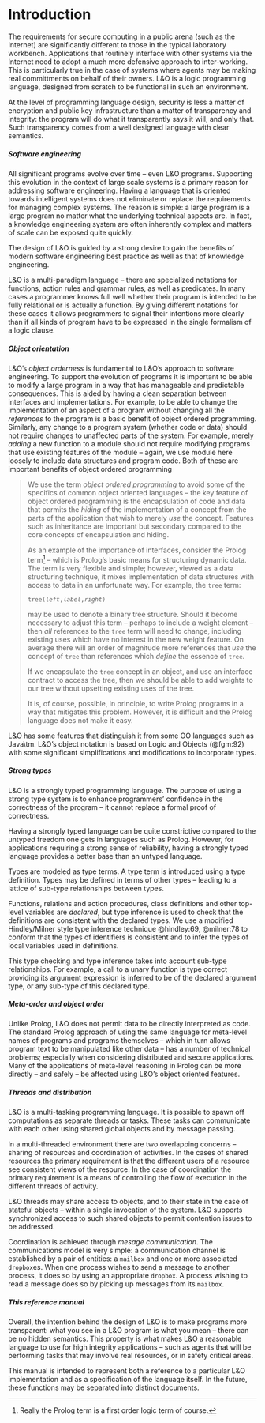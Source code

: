 Introduction
============

The requirements for secure computing in a public arena (such as the Internet) are significantly different to those in the typical laboratory workbench. Applications that routinely interface with other systems via the Internet need to adopt a much more defensive approach to inter-working. This is particularly true in the case of systems where agents may be making real committments on behalf of their owners. L&O is a logic programming language, designed from scratch to be functional in such an environment.

At the level of programming language design, security is less a matter of encryption and public key infrastructure than a matter of transparency and integrity: the program will do what it transparently says it will, and only that. Such transparency comes from a well designed language with clear semantics.

##### Software engineering

All significant programs evolve over time – even L&O programs. Supporting this evolution in the context of large scale systems is a primary reason for addressing software engineering. Having a language that is oriented towards intelligent systems does not eliminate or replace the requirements for managing complex systems. The reason is simple: a large program is a large program no matter what the underlying technical aspects are. In fact, a knowledge engineering system are often inherently complex and matters of scale can be exposed quite quickly.

The design of L&O is guided by a strong desire to gain the benefits of modern software engineering best practice as well as that of knowledge engineering.

L&O is a multi-paradigm language – there are specialized notations for functions, action rules and grammar rules, as well as predicates. In many cases a programmer knows full well whether their program is intended to be fully relational or is actually a function. By giving different notations for these cases it allows programmers to signal their intentions more clearly than if all kinds of program have to be expressed in the single formalism of a logic clause.

##### Object orientation

L&O’s *object orderness* is fundamental to L&O’s approach to software engineering. To support the evolution of programs it is important to be able to modify a large program in a way that has manageable and predictable consequences. This is aided by having a clean separation between interfaces and implementations. For example, to be able to change the implementation of an aspect of a program without changing all the *references* to the program is a basic benefit of object ordered programming. Similarly, any change to a program system (whether code or data) should not require changes to unaffected parts of the system. For example, merely *adding* a new function to a module should not require modifying programs that use existing features of the module – again, we use module here loosely to include data structures and program code. Both of these are important benefits of object ordered programming

> We use the term *object ordered programming* to avoid some of the specifics of common object oriented languages – the key feature of object ordered programming is the encapsulation of code and data that permits the *hiding* of the implementation of a concept from the parts of the application that wish to merely *use* the concept. Features such as inheritance are important but secondary compared to the core concepts of encapsulation and hiding.
>
> As an example of the importance of interfaces, consider the Prolog term[^1] – which is Prolog’s basic means for structuring dynamic data. The term is very flexible and simple; however, viewed as a data structuring technique, it mixes implementation of data structures with access to data in an unfortunate way. For example, the `tree` term:
>
> `tree(`*`left`*`,`*`label`*`,`*`right`*`)`
>
> may be used to denote a binary tree structure. Should it become necessary to adjust this term – perhaps to include a weight element – then *all* references to the `tree` term will need to change, including existing uses which have no interest in the new weight feature. On average there will an order of magnitude more references that *use* the concept of `tree` than references which *define* the essence of `tree`.
>
> If we encapsulate the `tree` concept in an object, and use an interface contract to access the tree, then we should be able to add weights to our tree without upsetting existing uses of the tree.
>
> It is, of course, possible, in principle, to write Prolog programs in a way that mitigates this problem. However, it is difficult and the Prolog language does not make it easy.

L&O has some features that distinguish it from some OO languages such as Java\tm. L&O’s object notation is based on Logic and Objects (@fgm:92) with some significant simplifications and modifications to incorporate types.

##### Strong types

L&O is a strongly typed programming language. The purpose of using a strong type system is to enhance programmers’ confidence in the correctness of the program – it cannot replace a formal proof of correctness.

Having a strongly typed language can be quite constrictive compared to the untyped freedom one gets in languages such as Prolog. However, for applications requiring a strong sense of reliability, having a strongly typed language provides a better base than an untyped language.

Types are modeled as type terms. A type term is introduced using a type definition. Types may be defined in terms of other types – leading to a lattice of sub-type relationships between types.

Functions, relations and action procedures, class definitions and other top-level variables are *declared*, but type inference is used to check that the definitions are consistent with the declared types. We use a modified Hindley/Milner style type inference technique @hindley:69, @milner:78 to conform that the types of identifiers is consistent and to infer the types of local variables used in definitions.

This type checking and type inference takes into account sub-type relationships. For example, a call to a unary function is type correct providing its argument expression is inferred to be of the declared argument type, or any sub-type of this declared type.

##### Meta-order and object order

Unlike Prolog, L&O does not permit data to be directly interpreted as code. The standard Prolog approach of using the same language for meta-level names of programs and programs themselves – which in turn allows program text to be manipulated like other data – has a number of technical problems; especially when considering distributed and secure applications. Many of the applications of meta-level reasoning in Prolog can be more directly – and safely – be affected using L&O’s object oriented features.

##### Threads and distribution

L&O is a multi-tasking programming language. It is possible to spawn off computations as separate threads or tasks. These tasks can communicate with each other using shared global objects and by message passing.

In a multi-threaded environment there are two overlapping concerns – sharing of resources and coordination of activities. In the cases of shared resources the primary requirement is that the different users of a resource see consistent views of the resource. In the case of coordination the primary requirement is a means of controlling the flow of execution in the different threads of activity.

L&O threads may share access to objects, and to their state in the case of stateful objects – within a single invocation of the system. L&O supports synchronized access to such shared objects to permit contention issues to be addressed.

Coordination is achieved through *mesage communication*. The communications model is very simple: a communication channel is established by a pair of entities: a `mailbox` and one or more associated `dropbox`es. When one process wishes to send a message to another process, it does so by using an appropriate `dropbox`. A process wishing to read a message does so by picking up messages from its `mailbox`.

##### This reference manual

Overall, the intention behind the design of L&O is to make programs more transparent: what you see in a L&O program is what you mean – there can be no hidden semantics. This property is what makes L&O a reasonable language to use for high integrity applications – such as agents that will be performing tasks that may involve real resources, or in safety critical areas.

This manual is intended to represent both a reference to a particular L&O implementation and as a specification of the language itself. In the future, these functions may be separated into distinct documents.

[^1]: Really the Prolog term is a first order logic term of course.
